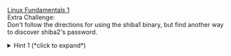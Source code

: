 [Linux Fundamentals 1](https://tryhackme.com/room/linux1)<br>
Extra Challenge:<br>
Don't follow the directions for using the shiba1 binary, but find another way to discover shiba2's password.<br>

<details>
<summary>Hint 1 (*click to expand*)</summary>
  
It's a simple reverse engineering task.

<details>
<summary>Hint 2</summary>
  
[strings](https://linux.die.net/man/1/strings)<br>

<details>
<summary>Solution</summary>

doing `strings shiba1` and review shows it includes the line "cat /etc/shiba/shiba2"<br>
`ls -al /etc/shiba/shiba2` shows the file is:<br>
-rw-r--r-- 1 root root 9 Feb 13  2020 /etc/shiba/shiba2<br>
this is readable by any local user, so shiba1 can `cat /etc/shiba/shiba2` for the password<br>
      
</details>
</details>
</details>
